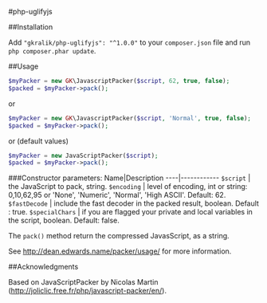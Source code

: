 #php-uglifyjs

##Installation

Add `"gkralik/php-uglifyjs": "^1.0.0"` to your `composer.json` file and run `php composer.phar update`.

##Usage

```php
$myPacker = new GK\JavascriptPacker($script, 62, true, false);
$packed = $myPacker->pack();
```

or

```php
$myPacker = new GK\JavascriptPacker($script, 'Normal', true, false);
$packed = $myPacker->pack();
```

or (default values)

```php
$myPacker = new JavaScriptPacker($script);
$packed = $myPacker->pack();
```

###Constructor parameters:
Name|Description
----|------------
`$script` | the JavaScript to pack, string.
`$encoding` | level of encoding, int or string: 0,10,62,95 or 'None', 'Numeric', 'Normal', 'High ASCII'. Default: 62.
`$fastDecode` | include the fast decoder in the packed result, boolean. Default : true.
`$specialChars` | if you are flagged your private and local variables in the script, boolean. Default: false.

The `pack()` method return the compressed JavasScript, as a string.

See http://dean.edwards.name/packer/usage/ for more information.

##Acknowledgments

Based on JavaScriptPacker by Nicolas Martin (http://joliclic.free.fr/php/javascript-packer/en/).